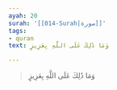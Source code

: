 ```yaml
---
ayah: 20
surah: '[[014-Surah|سورة]]'
tags:
- quran
text: وَمَا ذَٰلِكَ عَلَى اللَّهِ بِعَزِيزٍ

---
```

> وَمَا ذَٰلِكَ عَلَى اللَّهِ بِعَزِيزٍ
